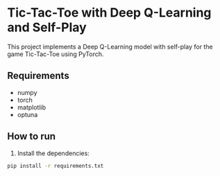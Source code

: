 # Tic-Tac-Toe with Deep Q-Learning and Self-Play

This project implements a Deep Q-Learning model with self-play for the game Tic-Tac-Toe using PyTorch. 

## Requirements

- numpy
- torch
- matplotlib
- optuna
  
## How to run

1. Install the dependencies:

```sh
pip install -r requirements.txt
